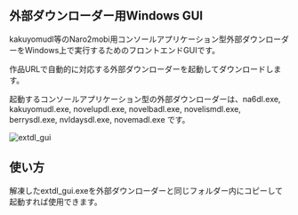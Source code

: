 ## 外部ダウンローダー用Windows GUI
kakuyomudl等のNaro2mobi用コンソールアプリケーション型外部ダウンローダーをWindows上で実行するためのフロントエンドGUIです。

作品URLで自動的に対応する外部ダウンローダーを起動してダウンロードします。

起動するコンソールアプリケーション型の外部ダウンローダーは、na6dl.exe, kakuyomudl.exe, novelupdl.exe, novelbadl.exe, novelismdl.exe, berrysdl.exe, nvldaysdl.exe, novemadl.exe です。

![extdl_gui](https://github.com/minouejapan/Extdl_GUI/assets/30848557/b4a6e854-d4a1-44f2-bd3e-5b9407a70e66)

## 使い方
解凍したextdl_gui.exeを外部ダウンローダーと同じフォルダー内にコピーして起動すれば使用できます。


